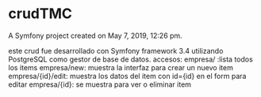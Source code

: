 crudTMC
=======

A Symfony project created on May 7, 2019, 12:26 pm.

este crud fue desarrollado con Symfony framework 3.4 utilizando PostgreSQL  como 
gestor de base de datos.
accesos:
empresa/  :lista todos los items
empresa/new: muestra la interfaz para crear un nuevo item
empresa/{id}/edit: muestra los datos del item con id={id} en el form para editar
empresa/{id}: se muestra para ver o eliminar  item
